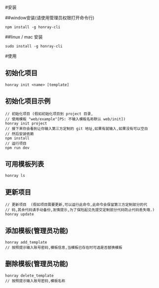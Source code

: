 #安装

##window安装(请使用管理员权限打开命令行)
```
npm install -g honray-cli
```
##linux / mac 安装
```
sudo install -g honray-cli
```

#使用
## 初始化项目
```
honray init <name> [template]
```
## 初始化项目示例
```
// 初始化项目 (假如初始化项目到 project 目录, 
// 使用模板 "web/example"[PS: 不输入模板名称默认 web/init])
honray init project
// 接下来你会看到让你输入第三方定制的 git 地址,如果有就输入,如果没有可以空白
// 然后安装依赖
npm install
// 运行项目
npm run dev
```
## 可用模板列表
```
honray ls
```
## 更新项目
```
// 更新项目  (假如项目需要更新,可以运行此命令,此命令会保留第三方定制部分的代
// 码,其余代码请手动备份,友情提示,为了保险起见先提交定制部分代码防止代码丢失哦.)
honray update
```
## 添加模板(管理员功能)
```
honray add_template
// 按照提示输入账号密码,模板信息,当模板已存在时可选是否替换模板
```
## 删除模板(管理员功能)
```
honray delete_template
// 按照提示输入账号密码,模板名称
```